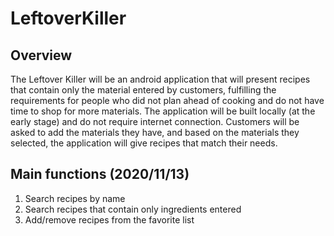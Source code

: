 # LeftoverKiller

## Overview
The Leftover Killer will be an android application that will present recipes that contain only the material entered by customers, fulfilling the requirements for people who did not plan ahead of cooking and do not have time to shop for more materials. The application will be built locally (at the early stage) and do not require internet connection. Customers will be asked to add the materials they have, and based on the materials they selected, the application will give recipes that match their needs.

## Main functions (2020/11/13)
1. Search recipes by name
2. Search recipes that contain only ingredients entered
3. Add/remove recipes from the favorite list
